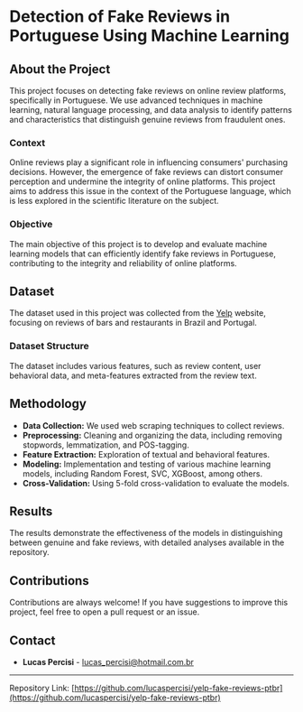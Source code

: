 # Detection of Fake Reviews in Portuguese Using Machine Learning

## About the Project
This project focuses on detecting fake reviews on online review platforms, specifically in Portuguese. We use advanced techniques in machine learning, natural language processing, and data analysis to identify patterns and characteristics that distinguish genuine reviews from fraudulent ones.

### Context
Online reviews play a significant role in influencing consumers' purchasing decisions. However, the emergence of fake reviews can distort consumer perception and undermine the integrity of online platforms. This project aims to address this issue in the context of the Portuguese language, which is less explored in the scientific literature on the subject.

### Objective
The main objective of this project is to develop and evaluate machine learning models that can efficiently identify fake reviews in Portuguese, contributing to the integrity and reliability of online platforms.

## Dataset
The dataset used in this project was collected from the [Yelp](https://www.yelp.com/) website, focusing on reviews of bars and restaurants in Brazil and Portugal.

### Dataset Structure
The dataset includes various features, such as review content, user behavioral data, and meta-features extracted from the review text.

## Methodology
- **Data Collection:** We used web scraping techniques to collect reviews.
- **Preprocessing:** Cleaning and organizing the data, including removing stopwords, lemmatization, and POS-tagging.
- **Feature Extraction:** Exploration of textual and behavioral features.
- **Modeling:** Implementation and testing of various machine learning models, including Random Forest, SVC, XGBoost, among others.
- **Cross-Validation:** Using 5-fold cross-validation to evaluate the models.

## Results
The results demonstrate the effectiveness of the models in distinguishing between genuine and fake reviews, with detailed analyses available in the repository.

## Contributions
Contributions are always welcome! If you have suggestions to improve this project, feel free to open a pull request or an issue.

## Contact
- **Lucas Percisi** - lucas_percisi@hotmail.com.br

---

Repository Link: [https://github.com/lucaspercisi/yelp-fake-reviews-ptbr](https://github.com/lucaspercisi/yelp-fake-reviews-ptbr)
